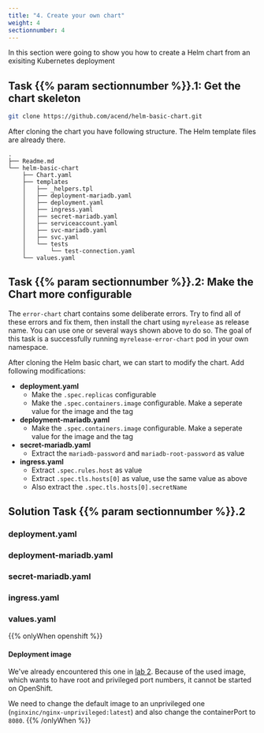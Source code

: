 ```yaml
---
title: "4. Create your own chart"
weight: 4
sectionnumber: 4
---
```


In this section were going to show you how to create a Helm chart from an exisiting Kubernetes deployment


## Task {{% param sectionnumber %}}.1: Get the chart skeleton

```bash
git clone https://github.com/acend/helm-basic-chart.git
```

After cloning the chart you have following structure. The Helm template files are already there.

```
.
├── Readme.md
└── helm-basic-chart
    ├── Chart.yaml
    ├── templates
    │   ├── _helpers.tpl
    │   ├── deployment-mariadb.yaml
    │   ├── deployment.yaml
    │   ├── ingress.yaml
    │   ├── secret-mariadb.yaml
    │   ├── serviceaccount.yaml
    │   ├── svc-mariadb.yaml
    │   ├── svc.yaml
    │   └── tests
    │       └── test-connection.yaml
    └── values.yaml
```


## Task {{% param sectionnumber %}}.2: Make the Chart more configurable

The `error-chart` chart contains some deliberate errors. Try to find all of these errors and fix them, then install the chart using `myrelease` as release name. You can use one or several ways shown above to do so.
The goal of this task is a successfully running `myrelease-error-chart` pod in your own namespace.


After cloning the Helm basic chart, we can start to modify the chart. Add following modifications:

* **deployment.yaml**
  * Make the `.spec.replicas` configurable
  * Make the `.spec.containers.image` configurable. Make a seperate value for the image and the tag
* **deployment-mariadb.yaml**  
  * Make the `.spec.containers.image` configurable. Make a seperate value for the image and the tag
* **secret-mariadb.yaml**
  * Extract the `mariadb-password` and `mariadb-root-password` as value
* **ingress.yaml**
  * Extract `.spec.rules.host` as value
  * Extract `.spec.tls.hosts[0]` as value, use the same value as above
  * Also extract the `.spec.tls.hosts[0].secretName`


## Solution Task {{% param sectionnumber %}}.2


### deployment.yaml


### deployment-mariadb.yaml


### secret-mariadb.yaml


### ingress.yaml


### values.yaml

{{% onlyWhen openshift %}}


#### Deployment image

We've already encountered this one in [lab 2](../02/). Because of the used image, which wants to have root and privileged port numbers, it cannot be started on OpenShift.

We need to change the default image to an unprivileged one (`nginxinc/nginx-unprivileged:latest`) and also change the containerPort to `8080`.
{{% /onlyWhen %}}
